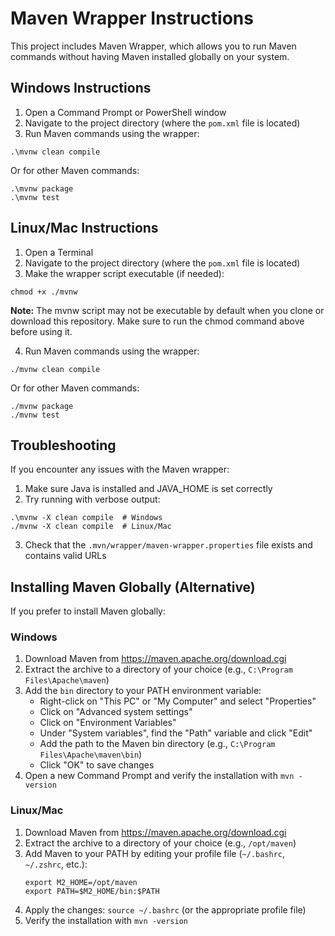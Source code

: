 # Maven Wrapper Instructions

This project includes Maven Wrapper, which allows you to run Maven commands without having Maven installed globally on your system.

## Windows Instructions

1. Open a Command Prompt or PowerShell window
2. Navigate to the project directory (where the `pom.xml` file is located)
3. Run Maven commands using the wrapper:

```
.\mvnw clean compile
```

Or for other Maven commands:

```
.\mvnw package
.\mvnw test
```

## Linux/Mac Instructions

1. Open a Terminal
2. Navigate to the project directory (where the `pom.xml` file is located)
3. Make the wrapper script executable (if needed):

```
chmod +x ./mvnw
```

**Note:** The mvnw script may not be executable by default when you clone or download this repository. Make sure to run the chmod command above before using it.

4. Run Maven commands using the wrapper:

```
./mvnw clean compile
```

Or for other Maven commands:

```
./mvnw package
./mvnw test
```

## Troubleshooting

If you encounter any issues with the Maven wrapper:

1. Make sure Java is installed and JAVA_HOME is set correctly
2. Try running with verbose output:

```
.\mvnw -X clean compile  # Windows
./mvnw -X clean compile  # Linux/Mac
```

3. Check that the `.mvn/wrapper/maven-wrapper.properties` file exists and contains valid URLs

## Installing Maven Globally (Alternative)

If you prefer to install Maven globally:

### Windows
1. Download Maven from https://maven.apache.org/download.cgi
2. Extract the archive to a directory of your choice (e.g., `C:\Program Files\Apache\maven`)
3. Add the `bin` directory to your PATH environment variable:
   - Right-click on "This PC" or "My Computer" and select "Properties"
   - Click on "Advanced system settings"
   - Click on "Environment Variables"
   - Under "System variables", find the "Path" variable and click "Edit"
   - Add the path to the Maven bin directory (e.g., `C:\Program Files\Apache\maven\bin`)
   - Click "OK" to save changes
4. Open a new Command Prompt and verify the installation with `mvn -version`

### Linux/Mac
1. Download Maven from https://maven.apache.org/download.cgi
2. Extract the archive to a directory of your choice (e.g., `/opt/maven`)
3. Add Maven to your PATH by editing your profile file (`~/.bashrc`, `~/.zshrc`, etc.):
   ```
   export M2_HOME=/opt/maven
   export PATH=$M2_HOME/bin:$PATH
   ```
4. Apply the changes: `source ~/.bashrc` (or the appropriate profile file)
5. Verify the installation with `mvn -version`